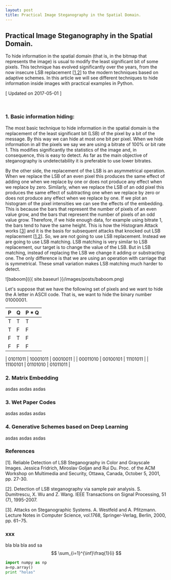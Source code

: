```yaml
---
layout: post
title: Practical Image Steganography in the Spatial Domain.
---
```


## Practical Image Steganography in the Spatial Domain. 

To hide information in the spatial domain (that is, in the bitmap that represents the image) is usual to modify the least significant bit of some pixels. This technique has evolved significantly over the years, from the now insecure LSB replacement [[1](#references),[2](#references)] to the modern techniques based on adaptive schemes. In this article we will see different techniques to hide information inside images with practical examples in Python. 

[ Updated on 2017-05-01 ]


<br>

### 1. Basic information hiding:

The most basic technique to hide information in the spatial domain is the replacement of the least significant bit (LSB) of the pixel by a bit of the message. By this way we can hide at most one bit per pixel. When we hide information in all the pixels we say we are using a bitrate of 100% or bit rate 1. This modifies significantly the statistics of the image and, in consequence, this is easy to detect. As far as the main objective of steganography is undetectability it is preferable to use lower bitrates. 

By the other side, the replacement of the LSB is an asymmetrical operation. When we replace the LSB of an even pixel this produces the same effect of adding one when we replace by one or does not produce any effect when we replace by zero. Similarly, when we replace the LSB of an odd pixel this produces the same effect of subtracting one when we replace by zero or does not produce any effect when we replace by one. If we plot an histogram of the pixel intensities we can see the effects of the embedding. This is because the bars that represent the number of pixels of an even value grow, and the bars that represent the number of pixels of an odd value grow. Therefore, if we hide enough data, for example using bitrate 1, the bars tend to have the same height. This is how the Histogram Attack works [[3](#references)] and it is the basis for subsequent attacks that knocked out LSB replacement [[1](#references),[2](#references)]. So, we are not going to use LSB replacement. Instead we are going to use LSB matching. LSB matching is very similar to LSB replacement, our target is to change the value of the LSB. But in LSB matching, instead of replacing the LSB we change it adding or substracting one. The only difference is that we are using an operation with carriage that is symmetrical. These small variation makes LSB matching much harder to detect.

![baboom]({{ site.baseurl }}/images/posts/baboom.png)

Let's suppose that we have the following set of pixels and we want to hide the A letter in ASCII code. That is, we want to hide the binary number 01000001. 

| P | Q | P * Q |
| - | - | - |
| T | T | T |
| T | F | F |
| F | T | F |
| F | F | F |


| 01011011 | 10001011 | 00010011 |
| 00011010 | 00100101 | 11101011 |
| 11100101 | 01101010 | 01011011 |



### 2. Matrix Embedding

asdas
asdas
asdas

### 3. Wet Paper Codes 

asdas
asdas
asdas

### 4. Generative Schemes based on Deep Learning

asdas
asdas
asdas

### References

[1]. Reliable Detection of LSB Steganography in Color and Grayscale Images. Jessica Fridrich, Miroslav Goljan and Rui Du.
Proc. of the ACM Workshop on Multimedia and Security, Ottawa, Canada, October 5, 2001, pp. 27-30. 

[2]. Detection of LSB steganography via sample pair analysis. S. Dumitrescu, X. Wu and Z. Wang. IEEE Transactions on Signal Processing, 51 (7), 1995-2007.

[3]. Attacks on Steganographic Systems. A. Westfeld and A. Pfitzmann. Lecture Notes in Computer Science, vol.1768, Springer-Verlag, Berlin, 2000, pp. 61−75. 


### xxx

bla bla bla
asd
sa
$$
\sum_{i=1}^{\inf}\fraq{1}{i}
$$

```python
import numpy as np
a=np.array()
print "holas"
```
